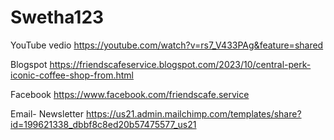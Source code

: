 # Swetha123
YouTube vedio 
https://youtube.com/watch?v=rs7_V433PAg&feature=shared

Blogspot
https://friendscafeservice.blogspot.com/2023/10/central-perk-iconic-coffee-shop-from.html

Facebook
https://www.facebook.com/friendscafe.service

Email- Newsletter
https://us21.admin.mailchimp.com/templates/share?id=199621338_dbbf8c8ed20b57475577_us21

